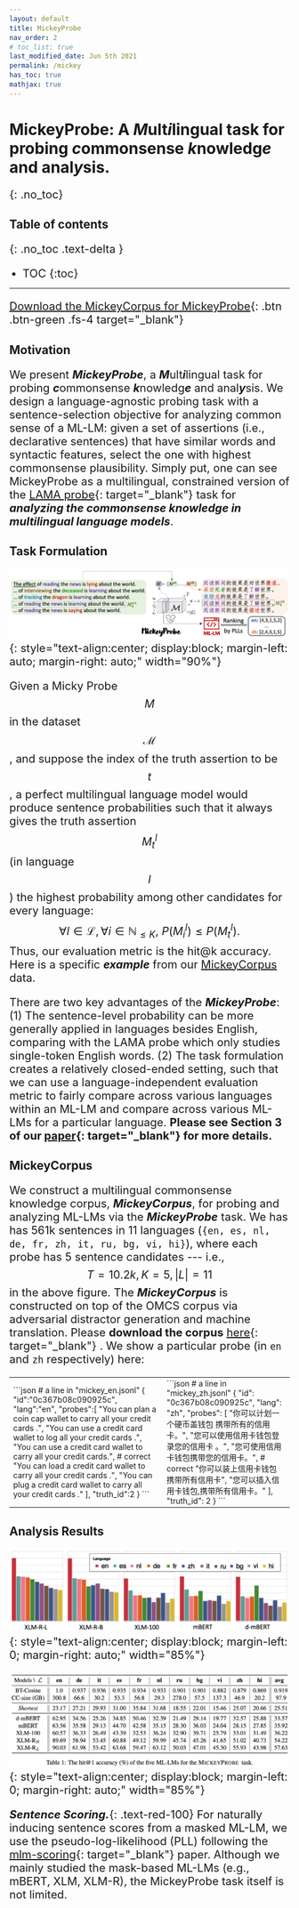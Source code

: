 ```yaml
---
layout: default
title: MickeyProbe
nav_order: 2
# toc_list: true
last_modified_date: Jun 5th 2021
permalink: /mickey
has_toc: true
mathjax: true
---
```


<style>
p, li{
    font-size: 20px;
}
</style>

# MickeyProbe: A ***M***ult***i***lingual task for probing ***c***ommonsense ***k***nowledg***e*** and anal***y***sis.
{: .no_toc}


## Table of contents
{: .no_toc .text-delta }

- TOC
{:toc}

---


[Download the MickeyCorpus for MickeyProbe](https://forms.gle/fCxN1YAyqKpQ4cXNA){: .btn .btn-green .fs-4 target="_blank"} 



## Motivation
We present ***MickeyProbe***, a ***M***ult***i***lingual task for probing ***c***ommonsense ***k***nowledg***e*** and anal***y***sis.
We design a language-agnostic probing task with a sentence-selection objective for analyzing common sense of a ML-LM: given a set of assertions (i.e., declarative sentences) that have similar words and syntactic features, select the one with highest commonsense plausibility.
Simply put, one can see MickeyProbe as a multilingual, constrained version of the [LAMA probe](https://github.com/facebookresearch/LAMA){: target="_blank"} task for ***analyzing the commonsense knowledge in multilingual language models***.

## Task Formulation 

![Mickey](/images/mickey.png){: style="text-align:center; display:block; margin-left: auto; margin-right: auto;" width="90%"}



Given a Micky Probe $${M}$$ in the dataset $$\mathcal{M}$$, and suppose the index of the truth assertion to be $$t$$, 
a perfect multilingual language model would produce sentence probabilities such that it always gives the truth assertion $${M}^l_t$$ (in language $$l$$) the highest probability among other candidates for every language: $$\forall l\in \mathcal{L}, \forall i\in \mathbb{N}_{\leq K},~ P({M}^l_i) \leq P({M}^l_t).    $$
Thus, our evaluation metric is the hit@k accuracy. Here is a specific ***example*** from our [MickeyCorpus](#mickeycorpus) data.

 

There are two key advantages of the ***MickeyProbe***: (1) The sentence-level probability can be more generally applied in languages besides English, comparing with the LAMA probe which only studies single-token English words.
(2) The task formulation creates a relatively closed-ended setting, such that we can use a language-independent evaluation metric to fairly compare across various languages within an ML-LM and compare across various ML-LMs for a particular language. **Please see Section 3 of our [paper](){: target="_blank"} for more details.**


## MickeyCorpus

We construct a multilingual commonsense knowledge corpus, ***MickeyCorpus***, for probing and analyzing ML-LMs via the ***MickeyProbe*** task. 
We has has 561k sentences in 11 languages (`{en, es, nl, de, fr, zh, it, ru, bg, vi, hi}`), where each probe has 5 sentence candidates --- i.e., $$T=10.2k, K=5, |L|=11$$ in the above figure. 
The ***MickeyCorpus*** is constructed on top of the OMCS corpus via adversarial distractor generation and machine translation.
Please **download the corpus** [here](https://forms.gle/fCxN1YAyqKpQ4cXNA){: target="_blank"} 
. We show a particular probe (in `en` and `zh` respectively) here:

<table>
<tr>
<td markdown="block" class="fs-5">
```json
# a line in "mickey_en.jsonl"
{
   "id":"0c367b08c090925c",
   "lang":"en",
   "probes":[
      "You can plan a coin cap wallet to carry all your credit cards .",
      "You can use a credit card wallet to log all your credit cards .",  
      "You can use a credit card wallet to carry all your credit cards.", # correct
      "You can load a credit card wallet to carry all your credit cards .",
      "You can plug a credit card wallet to carry all your credit cards ."
   ],
   "truth_id":2
}
```

</td>
<td markdown="block" class="fs-5">
```json
# a line in "mickey_zh.jsonl"
{
  "id": "0c367b08c090925c",
  "lang": "zh",
  "probes": [
    "你可以计划一个硬币盖钱包 携带所有的信用卡。",
    "您可以使用信用卡钱包登录您的信用卡 。",
    "您可使用信用卡钱包携带您的信用卡。",   # correct
    "你可以装上信用卡钱包 携带所有信用卡",
    "您可以插入信用卡钱包,携带所有信用卡。"
  ],
  "truth_id": 2
}
```
</td>
</tr>
</table>

## Analysis Results 

![Mickey](images/probe_hit1_hist.png){: style="text-align:center; display:block; margin-left: 0; margin-right: auto;" width="85%"}

![Mickey](images/probe_hit1.png){: style="text-align:center; display:block; margin-left: 0; margin-right: auto;" width="85%"}


***Sentence Scoring.***{: .text-red-100}
For naturally inducing sentence scores from a masked ML-LM,
we use the pseudo-log-likelihood (PLL) following the [mlm-scoring](https://www.aclweb.org/anthology/2020.acl-main.240/){: target="_blank"} paper.
Although we mainly studied the mask-based ML-LMs (e.g., mBERT, XLM, XLM-R), the MickeyProbe task itself is not limited.